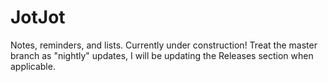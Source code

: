 # JotJot
Notes, reminders, and lists. Currently under construction! Treat the master branch as "nightly" updates, I will be updating the Releases section when applicable.

